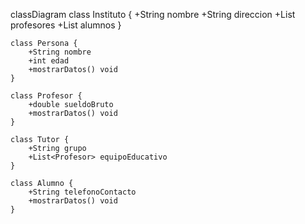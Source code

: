 classDiagram
    class Instituto {
        +String nombre
        +String direccion
        +List<Profesor> profesores
        +List<Alumno> alumnos
    }

    class Persona {
        +String nombre
        +int edad
        +mostrarDatos() void
    }

    class Profesor {
        +double sueldoBruto
        +mostrarDatos() void
    }

    class Tutor {
        +String grupo
        +List<Profesor> equipoEducativo
    }

    class Alumno {
        +String telefonoContacto
        +mostrarDatos() void
    }
